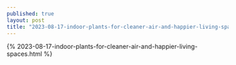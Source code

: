 ```yaml
---
published: true
layout: post
title: "2023-08-17-indoor-plants-for-cleaner-air-and-happier-living-spaces"
---
```

{% 2023-08-17-indoor-plants-for-cleaner-air-and-happier-living-spaces.html %}
